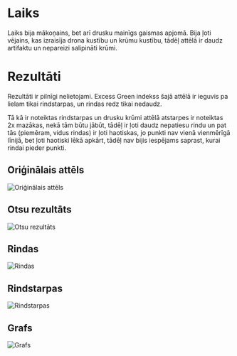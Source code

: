 # Laiks
Laiks bija mākoņains, bet arī drusku mainīgs gaismas apjomā. Bija ļoti vējains, kas izraisīja drona kustību un krūmu kustību, tādēļ attēlā ir daudz artifaktu un nepareizi salipināti krūmi.

# Rezultāti

Rezultāti ir pilnīgi nelietojami. Excess Green indekss šajā attēlā ir ieguvis pa lielam tikai rindstarpas, un rindas redz tikai nedaudz.

Tā kā ir noteiktas rindstarpas un drusku krūmi attēlā atstarpes ir noteiktas 2x mazākas, nekā tām būtu jābūt, tādēļ ir ļoti daudz nepatiesu rindu un pat tās (piemēram, vidus rindas) ir ļoti haotiskas, jo punkti nav vienā vienmērīgā līnijā, bet ļoti haotiski lēkā apkārt, tādēļ nav bijis iespējams saprast, kurai rindai pieder punkti.

## Oriģinālais attēls
![Oriģinālais attēls](https://github.com/askolds11/dronerobotroute/blob/assets/Img2Exg/Img2.jpg?raw=true)

## Otsu rezultāts
![Otsu rezultāts](https://github.com/askolds11/dronerobotroute/blob/assets/Img2Exg/2_Otsu_3.jpg?raw=true)

## Rindas
![Rindas](https://github.com/askolds11/dronerobotroute/blob/assets/Img2Exg/4_Result_Rows.jpg?raw=true)

## Rindstarpas
![Rindstarpas](https://github.com/askolds11/dronerobotroute/blob/assets/Img2Exg/4_Result_BetweenRows.jpg?raw=true)

## Grafs
![Grafs](https://github.com/askolds11/dronerobotroute/blob/assets/Img2Exg/4_Result_Graph.jpg?raw=true)